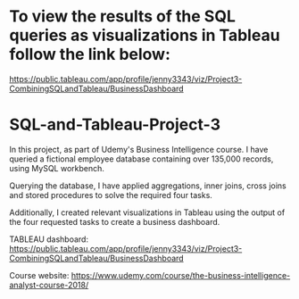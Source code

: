 # To view the results of the SQL queries  as visualizations in Tableau follow the link below:
https://public.tableau.com/app/profile/jenny3343/viz/Project3-CombiningSQLandTableau/BusinessDashboard

# SQL-and-Tableau-Project-3
In this project, as part of Udemy's Business Intelligence course. I have queried a fictional employee database containing over 135,000 records, using MySQL workbench. 

Querying the database, I have applied aggregations, inner joins, cross joins and stored procedures to solve the required four tasks. 

Additionally, I created relevant visualizations in Tableau using the output of the four requested tasks to create a business dashboard.

TABLEAU dashboard: https://public.tableau.com/app/profile/jenny3343/viz/Project3-CombiningSQLandTableau/BusinessDashboard

Course website: https://www.udemy.com/course/the-business-intelligence-analyst-course-2018/

